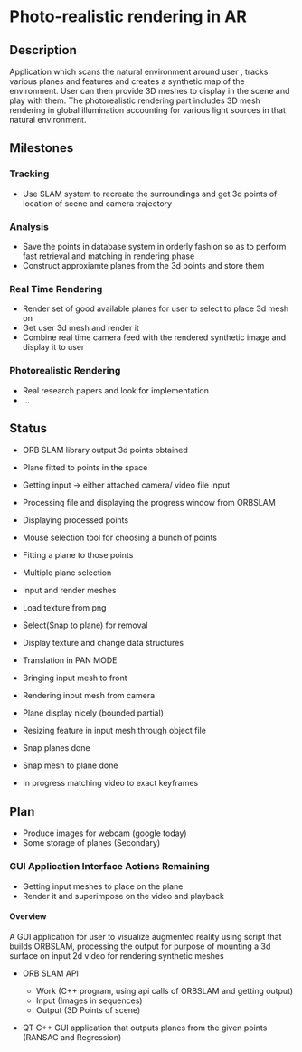 # Photo-realistic rendering in AR

## Description
Application which scans the natural environment around user , tracks various planes and features and creates a synthetic map of the environment. User can then provide 3D meshes to display in the scene and play with them.
The photorealistic rendering part includes 3D mesh rendering in global illumination accounting for various light sources in that natural environment.

## Milestones

### Tracking
- Use SLAM system to recreate the surroundings and get 3d points of location of scene and camera trajectory

### Analysis
- Save the points in database system in orderly fashion so as to perform fast retrieval and matching in rendering phase
- Construct approxiamte planes from the 3d points and store them

### Real Time Rendering 
- Render set of good available planes for user to select to place 3d mesh on
- Get user 3d mesh and render it
- Combine real time camera feed with the rendered synthetic image and display it to user

### Photorealistic Rendering
- Real research papers and look for implementation
- ...

## Status
- ORB SLAM library output 3d points obtained
- Plane fitted to points in the space
- Getting input -> either attached camera/ video file input
- Processing file and displaying the progress window from ORBSLAM
- Displaying processed points
- Mouse selection tool for choosing a bunch of points
- Fitting a plane to those points
- Multiple plane selection
- Input and render meshes
- Load texture from png
- Select(Snap to plane) for removal
- Display texture and change data structures
- Translation in PAN MODE
- Bringing input mesh to front
- Rendering input mesh from camera 
- Plane display nicely (bounded partial)

- Resizing feature in input mesh through object file
- Snap planes done
- Snap mesh to plane done
- In progress matching video to exact keyframes 

## Plan
- Produce images for webcam (google today)
- Some storage of planes (Secondary)


### GUI Application Interface Actions Remaining
- Getting input meshes to place on the plane
- Render it and superimpose on the video and playback


#### Overview
A GUI application for user to visualize augmented reality using script that builds ORBSLAM, processing the output for purpose of mounting a 3d surface on input 2d video for rendering synthetic meshes

- ORB SLAM API 
	- Work 		(C++ program, using api calls of ORBSLAM and getting output)
	- Input		(Images in sequences)
	- Output 	(3D Points of scene)

- QT C++ GUI application that outputs planes from the given points (RANSAC and Regression)












